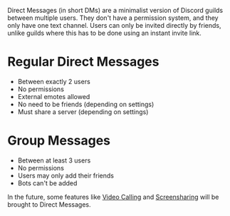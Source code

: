 <!-- TITLE:Direct Messages -->
<!-- SUBTITLE: Directly sending Users messages outside of Servers -->

Direct Messages (in short DMs) are a minimalist version of Discord guilds between multiple users. They don't have a permission system, and they only have one text channel. Users can only be invited directly by friends, unlike guilds where this has to be done using an instant invite link.

# Regular Direct Messages
* Between exactly 2 users
* No permissions
* External emotes allowed
* No need to be friends (depending on settings)
* Must share a server (depending on settings)
# Group Messages
* Between at least 3 users
* No permissions
* Users may only add their friends
* Bots can't be added

In the future, some features like [Video Calling](/video-chat) and [Screensharing](/screensharing) will be brought to Direct Messages.